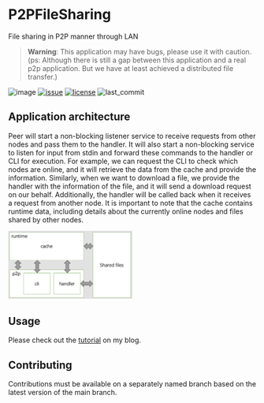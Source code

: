 # P2PFileSharing
File sharing in P2P manner through LAN  
> **Warning**: This application may have bugs, please use it with caution. (ps: Although there is still a gap between this application and a real p2p application. But we have at least achieved a distributed file transfer.)
  
![image](https://img.shields.io/github/actions/workflow/status/MGMCN/P2P-File-Sharing/go_test.yml?label=test&logo=github)
[![issue](https://img.shields.io/github/issues/MGMCN/P2P-File-Sharing?logo=github)](https://github.com/MGMCN/P2P-File-Sharing/issues?logo=github)
[![license](https://img.shields.io/github/license/MGMCN/P2P-File-Sharing)](https://github.com/MGMCN/P2P-File-Sharing/blob/main/LICENSE)
![last_commit](https://img.shields.io/github/last-commit/MGMCN/P2P-File-Sharing?color=red&logo=github)
## Application architecture
Peer will start a non-blocking listener service to receive requests from other nodes and pass them to the handler. It will also start a non-blocking service to listen for input from stdin and forward these commands to the handler or CLI for execution. For example, we can request the CLI to check which nodes are online, and it will retrieve the data from the cache and provide the information. Similarly, when we want to download a file, we provide the handler with the information of the file, and it will send a download request on our behalf. Additionally, the handler will be called back when it receives a request from another node. 
It is important to note that the cache contains runtime data, including details about the currently online nodes and files shared by other nodes.  

<img src="image/arch.jpg" width = "50%" height = "50%"/>  

## Usage
Please check out the [tutorial](https://blog.mgmcn.net/posts/development/p2pnode/) on my blog.
## Contributing
Contributions must be available on a separately named branch based on the latest version of the main branch.
